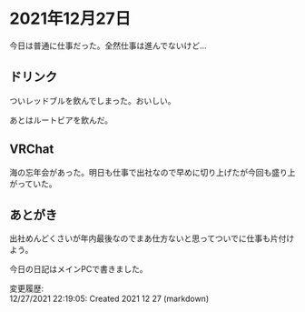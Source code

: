 # 2021年12月27日

今日は普通に仕事だった。全然仕事は進んでないけど…

## ドリンク

ついレッドブルを飲んでしまった。おいしい。

あとはルートビアを飲んだ。

## VRChat

海の忘年会があった。明日も仕事で出社なので早めに切り上げたが今回も盛り上がっていた。

## あとがき

出社めんどくさいが年内最後なのでまあ仕方ないと思ってついでに仕事も片付けよう。

今日の日記はメインPCで書きました。

変更履歴:  
12/27/2021 22:19:05: Created 2021 12 27 (markdown)  
